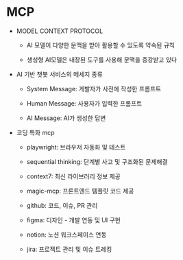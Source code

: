 # MCP

- MODEL CONTEXT PROTOCOL

    - AI 모델이 다양한 문맥을 받아 활용할 수 있도록 약속된 규칙

    - 생성형 AI모델은 내장된 도구를 사용해 문맥을 증강받고 있다

- AI 기반 챗봇 서비스의 메세지 종류

    - System Message: 게발자가 사전에 작성한 프롬프트

    - Human Message: 사용자가 입력한 프롬프트

    - AI Message: AI가 생성한 답변

- 코딩 특화 mcp

    - playwright: 브라우저 자동화 및 테스트

    - sequential thinking: 단계별 사고 및 구조화된 문제해결

    - context7: 최신 라이브러리 정보 제공

    - magic-mcp: 프론트엔드 템플릿 코드 제공

    - github: 코드, 이슈, PR 관리

    - figma: 디자인 - 개발 연동 및 UI 구현

    - notion: 노션 워크스페이스 연동

    - jira: 프로젝트 관리 및 이슈 트레킹

